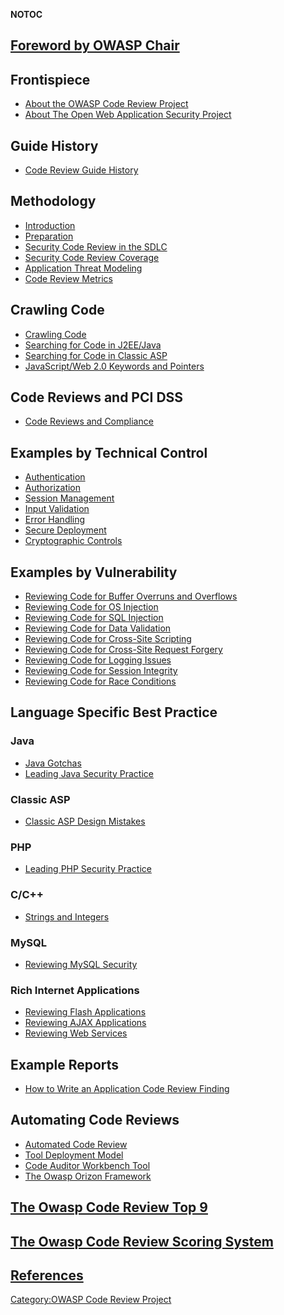 __NOTOC__

## [Foreword by OWASP Chair](Code_Review_Guide_Foreword "wikilink")

## Frontispiece

  - [About the OWASP Code Review
    Project](Code_Review_Guide_Frontispiece "wikilink")
  - [About The Open Web Application Security
    Project](OCRG1.1:About_The_Open_Web_Application_Security_Project "wikilink")

## Guide History

  - [Code Review Guide History](Code_Review_Guide_History "wikilink")

## Methodology

  - [Introduction](Code_Review_Introduction "wikilink")
  - [Preparation](Code_Review_Preparation "wikilink")
  - [Security Code Review in the
    SDLC](Security_Code_Review_in_the_SDLC "wikilink")
  - [Security Code Review
    Coverage](Security_Code_Review_Coverage "wikilink")
  - [Application Threat
    Modeling](OCRG1.1:Application_Threat_Modeling "wikilink")
  - [Code Review Metrics](Code_Review_Metrics "wikilink")

## Crawling Code

  - [Crawling Code](Crawling_Code "wikilink")
  - [Searching for Code in
    J2EE/Java](Searching_for_Code_in_J2EE/Java "wikilink")
  - [Searching for Code in Classic
    ASP](Searching_for_Code_in_Classic_ASP "wikilink")
  - [JavaScript/Web 2.0 Keywords and
    Pointers](JavaScript/Web_2.0_Keywords_and_Pointers "wikilink")

## Code Reviews and PCI DSS

  - [Code Reviews and
    Compliance](Code_Reviews_and_Compliance "wikilink")

## Examples by Technical Control

  - [Authentication](Codereview-Authentication "wikilink")
  - [Authorization](Codereview-Authorization "wikilink")
  - [Session Management](Codereview-Session-Management "wikilink")
  - [Input Validation](Codereview-Input_Validation "wikilink")
  - [Error Handling](Codereview-Error-Handling "wikilink")
  - [Secure Deployment](Codereview-Deployment "wikilink")
  - [Cryptographic
    Controls](Codereview-Cryptographic_Controls "wikilink")

## Examples by Vulnerability

  - [Reviewing Code for Buffer Overruns and
    Overflows](Reviewing_Code_for_Buffer_Overruns_and_Overflows "wikilink")
  - [Reviewing Code for OS
    Injection](Reviewing_Code_for_OS_Injection "wikilink")
  - [Reviewing Code for SQL
    Injection](Reviewing_Code_for_SQL_Injection "wikilink")
  - [Reviewing Code for Data
    Validation](Reviewing_Code_for_Data_Validation "wikilink")
  - [Reviewing Code for Cross-Site
    Scripting](Reviewing_Code_for_Cross-Site_Scripting "wikilink")
  - [Reviewing Code for Cross-Site Request
    Forgery](Reviewing_Code_for_Cross-Site_Request_Forgery "wikilink")
  - [Reviewing Code for Logging
    Issues](Reviewing_Code_for_Logging_Issues "wikilink")
  - [Reviewing Code for Session
    Integrity](Reviewing_Code_for_Session_Integrity "wikilink")
  - [Reviewing Code for Race
    Conditions](Reviewing_Code_for_Race_Conditions "wikilink")

## Language Specific Best Practice

### Java

  - [Java Gotchas](Java_Gotchas "wikilink")
  - [Leading Java Security
    Practice](Leading_Java_Security_Practice "wikilink")

### Classic ASP

  - [Classic ASP Design
    Mistakes](Classic_ASP_Design_Mistakes "wikilink")

### PHP

  - [Leading PHP Security
    Practice](Leading_PHP_Security_Practice "wikilink")

### C/C++

  - [Strings and Integers](Strings_and_Integers "wikilink")

### MySQL

  - [Reviewing MySQL Security](Reviewing_MySQL_Security "wikilink")

### Rich Internet Applications

  - [Reviewing Flash
    Applications](Reviewing_Flash_Applications "wikilink")
  - [Reviewing AJAX
    Applications](Reviewing_AJAX_Applications "wikilink")
  - [Reviewing Web Services](Reviewing_Web_Services "wikilink")

## Example Reports

  - [How to Write an Application Code Review
    Finding](How_to_Write_an_Application_Code_Review_Finding "wikilink")

## Automating Code Reviews

  - [Automated Code Review](Automated_Code_Review "wikilink")
  - [Tool Deployment Model](Tool_Deployment_Model "wikilink")
  - [Code Auditor Workbench
    Tool](Code_Auditor_Workbench_Tool "wikilink")
  - [The Owasp Orizon Framework](The_Owasp_Orizon_Framework "wikilink")

## [The Owasp Code Review Top 9](The_Owasp_Code_Review_Top_9 "wikilink")

## [The Owasp Code Review Scoring System](The_Owasp_Code_Review_Scoring_System "wikilink")

## [References](References "wikilink")

[Category:OWASP Code Review
Project](Category:OWASP_Code_Review_Project "wikilink")